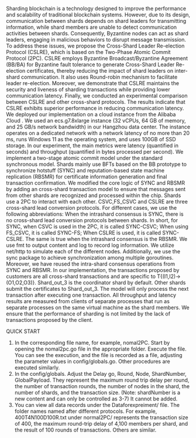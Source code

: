Sharding blockchain is a technology designed to improve the performance and scalability of traditional blockchain systems.
However, due to its design, communication between shards depends on shard leaders for transmitting information, while shard members are unable to detect communication activities between shards.
Consequently, Byzantine nodes can act as shard leaders, engaging in malicious behaviors to disrupt message transmission.
To address these issues, we propose the Cross-Shard Leader Re-election Protocol (CSLRE), which is based on the Two-Phase Atomic Commit Protocol (2PC).
CSLRE employs Byzantine Broadcast/Byzantine Agreement (BB/BA) for Byzantine fault tolerance to generate Cross-Shard Leader Re-election certificates, thereby reducing the impact of shard leaders on inter-shard communication.
It also uses Round-robin mechanism to facilitate leader re-election.
Moreover, we demonstrate that CSLRE maintains the security and liveness of sharding transactions while providing lower communication latency.
Finally, we conducted an experimental comparison between CSLRE and other cross-shard protocols.
The results indicate that CSLRE exhibits superior performance in reducing communication latency.
We deployed our implementation on a cloud instance from the Alibaba Cloud .
We used an ecs.g7.8xlarge instance (32 vCPUs, 64 GB of memory, and 25 GB/s network bandwidth) 
in our Hangzhou data center. The instance operates on a dedicated network with
a network latency of no more than 20 ms, runs Windows 11 as the operating system, and uses 100GB of SSD storage.
In our experiment, the main metrics were latency (quantified in seconds) and throughput (quantified in bytes processed per second).
We implement a two-stage atomic commit model under the standard synchronous model.
Shards mainly use BFTs based on the BB prototype to synchronize hotstuff (SYNC) and reputation-based state machine replication (RBSMR) for certificate information generation and final transaction confirmation.
We modified the core logic of SYNC and RBSMR by adding an cross-shard transaction model to ensure that messages sent from other shards are recognized and processed within the chip.
Shards use a 2PC to interact with each other.
CSVC,FS\_CSVC and CSLRE are three cross-shard lead conversion protocols.
For different cases, we use the following abbreviations:
When the intrashard consensus is SYNC, there is no cross-shard lead conversion protocols between shards.
In short, for SYNC, when CSVC is used in the 2PC, it is called SYNC-CSVC; When using FS_CSVC, it is called SYNC-FS; When CSLRE is used, it is called SYNC-CSLRE.
The same is true when the intrashard consensus is the RBSMR.
We use fmt to output content and log to record log information. We utilize net/http to simulate each of the different nodes.
Additionally, we use the sync package to achieve synchronization among multiple goroutines. Moreover, we have reused the intra-shard consensus operations from SYNC and RBSMR.
In our implementation, the transactions proposed by customers are all cross-shard transactions and are specific to T{(I1,I2)->(O1,O2,O3)}.
Shard_out_3 is the coordinator shard by default.
Other shards submit the certificates to Shard_out_3.
The model will only process the next transaction after executing one transaction.
All throughput and latency results are measured from clients of separate processes that run as separate processes on the same virtual machine as the shard members.
We ensure that the performance of sharding is not limited by the lack of transactions proposed by the client.

QUICK START

1. In the corresponding file name, for example, nomal2PC. Start by opening the nomal2pc.go file in the appropriate folder. 
   Execute the file. You can see the execution, and the file is recorded as a file, adjusting the parameter values in config/globals.go.
   Other procedures are executed similarly.
2. In the config/globals. Adjust the Delay go, Round, Node, ShardNumber, GlobalPayload.
   They represent the maximum round trip delay per round, the number of transaction rounds, the number of nodes in the shard, the number of shards, and the transaction size. 
   (Note: shardNumber is a new content and can only be controlled as 3-7) It cannot be added.
3. You can view all data records under the Dataforexpreiment/ file. The folder names named after different protocols.
   For example, 400T4N100D100R.txt under normal2PC/ represents the transaction size of 400, the maximum round-trip delay of 4,100 members per shard, and the result of 100 rounds of transactions. Others are similar.
